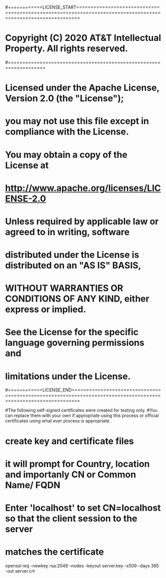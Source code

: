 #============LICENSE_START=============================================================================================================
# Copyright (C) 2020 AT&T Intellectual Property. All rights reserved.
#===================================================================
# Licensed under the Apache License, Version 2.0 (the "License");
# you may not use this file except in compliance with the License.
# You may obtain a copy of the License at
#
#    http://www.apache.org/licenses/LICENSE-2.0
#
# Unless required by applicable law or agreed to in writing, software
# distributed under the License is distributed on an "AS IS" BASIS,
# WITHOUT WARRANTIES OR CONDITIONS OF ANY KIND, either express or implied.
# See the License for the specific language governing permissions and
# limitations under the License.
#============LICENSE_END===============================================================================================================

#The following self-signed certificates were created for testing only.
#You can replace them with your own if appropriate using this process or official certificates using what ever process is appropriate.


# create key and certificate files
# it will prompt for Country, location and importanly CN or Common Name/ FQDN
# Enter 'localhost' to set  CN=localhost so that the client session to the server
# matches the certificate
openssl req -newkey rsa:2048 -nodes -keyout server.key -x509 -days 365 -out server.crt


